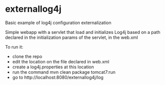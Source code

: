 # externallog4j
Basic example of log4j configuration externalization

Simple webapp with a servlet that load and initializes Log4j based on a path declared in the initialization params of the servlet, in the web.xml

To run it:
- clone the repo
- edit the location on the file declared in web.xml
- create a log4j.properties at this location
- run the command mvn clean package tomcat7:run
- go to http://localhost:8080/externallog4j/log
